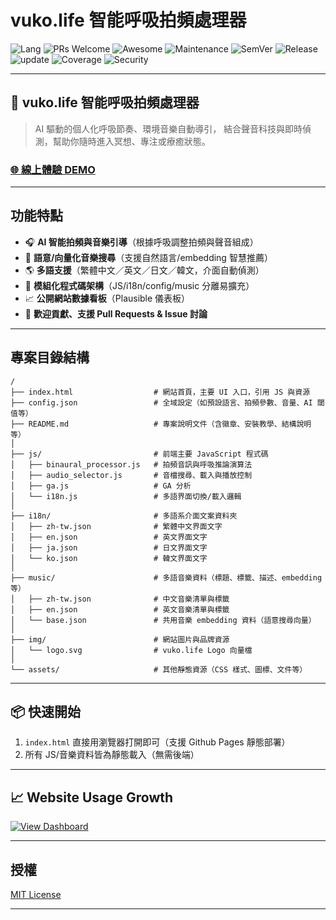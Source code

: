 # vuko.life 智能呼吸拍頻處理器

![Lang](https://img.shields.io/badge/lang-en--zh--jp--ko-blue)
![PRs Welcome](https://img.shields.io/badge/PRs-welcome-brightgreen.svg)
![Awesome](https://awesome.re/mentioned-badge.svg)
![Maintenance](https://img.shields.io/badge/maintained-yes-green.svg)
![SemVer](https://img.shields.io/badge/semver-2.0.0-blue)
![Release](https://img.shields.io/github/release/yourname/project.svg)
![update](https://img.shields.io/badge/updated-weekly-blue)
![Coverage](https://codecov.io/gh/yourname/project/branch/main/graph/badge.svg)
![Security](https://img.shields.io/snyk/vulnerabilities/github/yourname/project)

---

## 🧘 vuko.life 智能呼吸拍頻處理器

> AI 驅動的個人化呼吸節奏、環境音樂自動導引，
> 結合聲音科技與即時偵測，幫助你隨時進入冥想、專注或療癒狀態。

### [🌐 線上體驗 DEMO](https://yourdomain.com/)

---

## 功能特點

- 🎧 **AI 智能拍頻與音樂引導**（根據呼吸調整拍頻與聲音組成）
- 🔎 **語意/向量化音樂搜尋**（支援自然語言/embedding 智慧推薦）
- 🌎 **多語支援**（繁體中文／英文／日文／韓文，介面自動偵測）
- 🔌 **模組化程式碼架構**（JS/i18n/config/music 分離易擴充）
- 📈 **公開網站數據看板**（Plausible 儀表板）
- 🤝 **歡迎貢獻、支援 Pull Requests & Issue 討論**

---

## 專案目錄結構

```
/
├── index.html                  # 網站首頁，主要 UI 入口，引用 JS 與資源
├── config.json                 # 全域設定（如預設語言、拍頻參數、音量、AI 閾值等）
├── README.md                   # 專案說明文件（含徽章、安裝教學、結構說明等）
│
├── js/                         # 前端主要 JavaScript 程式碼
│   ├── binaural_processor.js   # 拍頻音訊與呼吸推論演算法
│   ├── audio_selector.js       # 音檔搜尋、載入與播放控制
│   ├── ga.js                   # GA 分析
│   └── i18n.js                 # 多語界面切換/載入邏輯
│
├── i18n/                       # 多語系介面文案資料夾
│   ├── zh-tw.json              # 繁體中文界面文字
│   ├── en.json                 # 英文界面文字
│   ├── ja.json                 # 日文界面文字
│   └── ko.json                 # 韓文界面文字
│
├── music/                      # 多語音樂資料（標題、標籤、描述、embedding等）
│   ├── zh-tw.json              # 中文音樂清單與標籤
│   ├── en.json                 # 英文音樂清單與標籤
│   └── base.json               # 共用音樂 embedding 資料（語意搜尋向量）
│
├── img/                        # 網站圖片與品牌資源
│   └── logo.svg                # vuko.life Logo 向量檔
│
└── assets/                     # 其他靜態資源（CSS 樣式、圖標、文件等）
```

---

## 📦 快速開始

1. `index.html` 直接用瀏覽器打開即可（支援 Github Pages 靜態部署）
2. 所有 JS/音樂資料皆為靜態載入（無需後端）

---

## 📈 Website Usage Growth

[![View Dashboard](https://plausible.io/api/v1/badge.svg?site=yourdomain.com)](https://plausible.io/yourdomain.com)

---

## 授權

[MIT License](LICENSE)

---